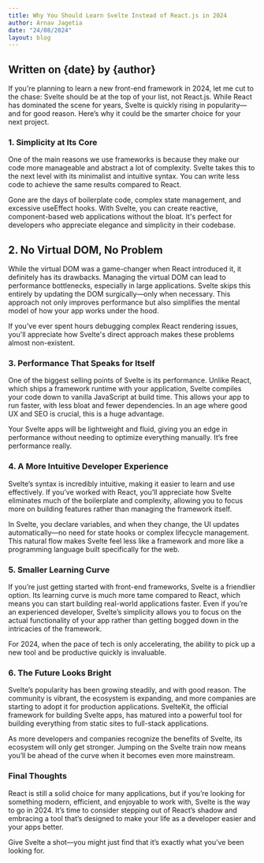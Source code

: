 ```yaml
---
title: Why You Should Learn Svelte Instead of React.js in 2024
author: Arnav Jagetia
date: "24/08/2024"
layout: blog
---
```





## Written on {date} by {author}


If you're planning to learn a new front-end framework in 2024, let me cut to the chase: Svelte should be at the top of your list, not React.js. While React has dominated the scene for years, Svelte is quickly rising in popularity—and for good reason. Here’s why it could be the smarter choice for your next project.

### 1. Simplicity at Its Core

One of the main reasons we use frameworks is because they make our code more manageable and abstract a lot of complexity. Svelte takes this to the next level with its minimalist and intuitive syntax. You can write less code to achieve the same results compared to React.

Gone are the days of boilerplate code, complex state management, and excessive useEffect hooks. With Svelte, you can create reactive, component-based web applications without the bloat. It's perfect for developers who appreciate elegance and simplicity in their codebase.

## 2. No Virtual DOM, No Problem

While the virtual DOM was a game-changer when React introduced it, it definitely has its drawbacks. Managing the virtual DOM can lead to performance bottlenecks, especially in large applications. Svelte skips this entirely by updating the DOM surgically—only when necessary. This approach not only improves performance but also simplifies the mental model of how your app works under the hood.

If you've ever spent hours debugging complex React rendering issues, you'll appreciate how Svelte's direct approach makes these problems almost non-existent.

### 3. Performance That Speaks for Itself

One of the biggest selling points of Svelte is its performance. Unlike React, which ships a framework runtime with your application, Svelte compiles your code down to vanilla JavaScript at build time. This allows your app to run faster, with less bloat and fewer dependencies. In an age where good UX and SEO is crucial, this is a huge advantage.

Your Svelte apps will be lightweight and fluid, giving you an edge in performance without needing to optimize everything manually. It’s free performance really.

### 4. A More Intuitive Developer Experience

Svelte’s syntax is incredibly intuitive, making it easier to learn and use effectively. If you’ve worked with React, you’ll appreciate how Svelte eliminates much of the boilerplate and complexity, allowing you to focus more on building features rather than managing the framework itself.

In Svelte, you declare variables, and when they change, the UI updates automatically—no need for state hooks or complex lifecycle management. This natural flow makes Svelte feel less like a framework and more like a programming language built specifically for the web.

### 5. Smaller Learning Curve

If you’re just getting started with front-end frameworks, Svelte is a friendlier option. Its learning curve is much more tame compared to React, which means you can start building real-world applications faster. Even if you’re an experienced developer, Svelte’s simplicity allows you to focus on the actual functionality of your app rather than getting bogged down in the intricacies of the framework.

For 2024, when the pace of tech is only accelerating, the ability to pick up a new tool and be productive quickly is invaluable.

### 6. The Future Looks Bright

Svelte’s popularity has been growing steadily, and with good reason. The community is vibrant, the ecosystem is expanding, and more companies are starting to adopt it for production applications. SvelteKit, the official framework for building Svelte apps, has matured into a powerful tool for building everything from static sites to full-stack applications.

As more developers and companies recognize the benefits of Svelte, its ecosystem will only get stronger. Jumping on the Svelte train now means you’ll be ahead of the curve when it becomes even more mainstream.

### Final Thoughts

React is still a solid choice for many applications, but if you’re looking for something modern, efficient, and enjoyable to work with, Svelte is the way to go in 2024. It’s time to consider stepping out of React’s shadow and embracing a tool that’s designed to make your life as a developer easier and your apps better.

Give Svelte a shot—you might just find that it’s exactly what you’ve been looking for.
